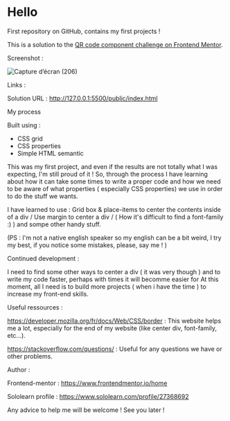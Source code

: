 # Hello
First repository on GitHub, contains my first projects !

This is a solution to the [QR code component challenge on Frontend Mentor](https://www.frontendmentor.io/challenges/qr-code-component-iux_sIO_H).

Screenshot :

![Capture d’écran (206)](https://user-images.githubusercontent.com/121683423/211841924-6e028b3b-b6e0-4717-af08-d3e56ab800bd.png)

Links :

Solution URL : http://127.0.0.1:5500/public/index.html

My process

Built using :

- CSS grid
- CSS properties
- Simple HTML semantic

 This was my first project, and even if the results are not totally what I was expecting, I'm still proud of it !
So, through the process I have learning about how it can take some times to write a proper code and how we need to be aware of what properties ( especially CSS properties) we use in order to do the stuff we wants.

 I have learned to use : Grid box & place-items to center the contents inside of a div / Use margin to center a div / ( How it's difficult to find a font-family :) ) and sompe other handy stuff.
  
(PS : I'm not a native english speaker so my english can be a bit weird, I try my best, if you notice some mistakes, please, say me ! )

Continued development :

  I need to find some other ways to center a div ( it was very though ) and to write my code faster, perhaps with times it will becomme easier for
At this moment, all I need is to build more projects ( when i have the time ) to increase my front-end skills.

Useful ressources :

https://developer.mozilla.org/fr/docs/Web/CSS/border : This website helps me a lot, especially for the end of my website (like center div, font-family, etc...).

https://stackoverflow.com/questions/ : Useful for any questions we have or other problems.

Author :

Frontend-mentor : https://www.frontendmentor.io/home

Sololearn profile : https://www.sololearn.com/profile/27368692


Any advice to help me will be welcome !
See you later !

